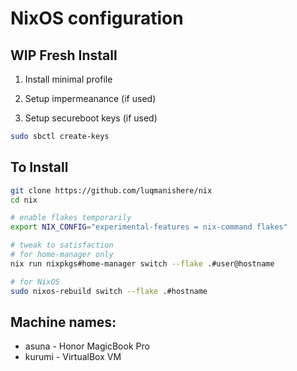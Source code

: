 # NixOS configuration

## WIP Fresh Install

1. Install minimal profile

2. Setup impermeanance (if used)

3. Setup secureboot keys (if used)
```bash
sudo sbctl create-keys
```

## To Install
```bash
git clone https://github.com/luqmanishere/nix
cd nix

# enable flakes temporarily
export NIX_CONFIG="experimental-features = nix-command flakes"

# tweak to satisfaction
# for home-manager only
nix run nixpkgs#home-manager switch --flake .#user@hostname

# for NixOS
sudo nixos-rebuild switch --flake .#hostname
```

## Machine names:
* asuna - Honor MagicBook Pro
* kurumi - VirtualBox VM
